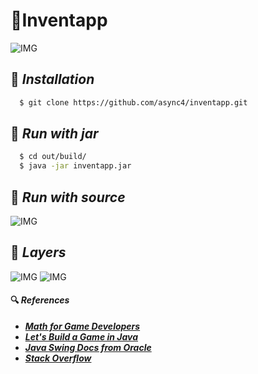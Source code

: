 # 🔌Inventapp

![IMG](https://i.imgur.com/nVDIKAJ.gif)

## 🔻 ***Installation***
```sh
  $ git clone https://github.com/async4/inventapp.git
```

## 🏃 ***Run with jar***
```sh
  $ cd out/build/
  $ java -jar inventapp.jar
```

## 🏃 ***Run with source***
![IMG](https://i.imgur.com/FrfUNQf.gif)

## 📌 ***Layers***
![IMG](https://i.imgur.com/jv6gSrn.png)
![IMG](https://i.imgur.com/UjNaNTR.png)


#### 🔍 ***References***
* [***Math for Game Developers***](https://www.youtube.com/playlist?list=PLW3Zl3wyJwWOpdhYedlD-yCB7WQoHf-My)
* [***Let's Build a Game in Java***](https://www.youtube.com/playlist?list=PLWms45O3n--6TvZmtFHaCWRZwEqnz2MHa)
* [***Java Swing Docs from Oracle***](https://docs.oracle.com/javase/tutorial/uiswing/index.html)
* [***Stack Overflow***](https://stackoverflow.com/)

